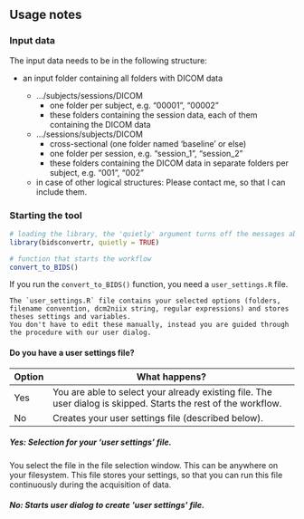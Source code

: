 ## Usage notes

### Input data

The input data needs to be in the following structure:

-   an input folder containing all folders with DICOM data

    -   …/subjects/sessions/DICOM
        -   one folder per subject, e.g. “00001”, “00002”
        -   these folders containing the session data, each of them
            containing the DICOM data
    -   …/sessions/subjects/DICOM
        -   cross-sectional (one folder named ‘baseline’ or else)
        -   one folder per session, e.g. “session_1”, “session_2”
        -   these folders containing the DICOM data in separate folders
            per subject, e.g. “001”, “002”
    - in case of other logical structures: Please contact me, so that I can include them.

### Starting the tool

``` r
# loading the library, the 'quietly' argument turns off the messages about loading other dependencies.
library(bidsconvertr, quietly = TRUE) 

# function that starts the workflow
convert_to_BIDS()
```

If you run the `convert_to_BIDS()` function, you need a `user_settings.R` file.


```{note} 
The `user_settings.R` file contains your selected options (folders, filename convention, dcm2niix string, regular expressions) and stores theses settings and variables.
You don't have to edit these manually, instead you are guided through the procedure with our user dialog.
```

#### Do you have a user settings file?

| Option | What happens?                                                                                                       |
|--------|---------------------------------------------------------------------------------------------------------------------|
| Yes    | You are able to select your already existing file. The user dialog is skipped. Starts the rest of the workflow. |
| No     | Creates your user settings file (described below).                                                                  |


##### Yes: Selection for your ‘user settings’ file.

You select the file in the file selection window. This can be anywhere on
your filesystem. This file stores your settings, so that you can run this file continuously during the acquisition of data.

##### No: Starts user dialog to create 'user settings' file.






